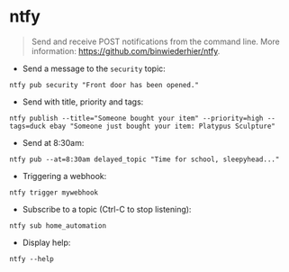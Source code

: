 # ntfy

> Send and receive POST notifications from the command line.
> More information: <https://github.com/binwiederhier/ntfy>.

- Send a message to the `security` topic:

`ntfy pub security "Front door has been opened."`

- Send with title, priority and tags:

`ntfy publish --title="Someone bought your item" --priority=high --tags=duck ebay "Someone just bought your item: Platypus Sculpture"`

- Send at 8:30am:

`ntfy pub --at=8:30am delayed_topic "Time for school, sleepyhead..."`

- Triggering a webhook:

`ntfy trigger mywebhook`

- Subscribe to a topic (Ctrl-C to stop listening):

`ntfy sub home_automation`

- Display help:

`ntfy --help`
